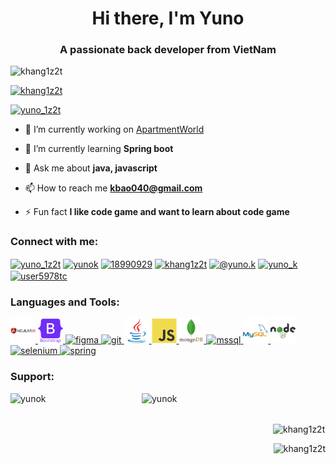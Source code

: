 <h1 align="center">Hi there, I'm Yuno</h1>
<h3 align="center">A passionate back developer from VietNam</h3>

<p align="left"> <img src="https://komarev.com/ghpvc/?username=khang1z2t&label=Profile%20views&color=0e75b6&style=flat" alt="khang1z2t" /> </p>

<p align="left"> <a href="https://github.com/ryo-ma/github-profile-trophy"><img src="https://github-profile-trophy.vercel.app/?username=khang1z2t" alt="khang1z2t" /></a> </p>

<p align="left"> <a href="https://twitter.com/yuno_1z2t" target="blank"><img src="https://img.shields.io/twitter/follow/yuno_1z2t?logo=twitter&style=for-the-badge" alt="yuno_1z2t" /></a> </p>

- 🔭 I’m currently working on [ApartmentWorld](https://github.com/TN1608/ApartmentWorld)

- 🌱 I’m currently learning **Spring boot**

- 💬 Ask me about **java, javascript**

- 📫 How to reach me **kbao040@gmail.com**

- ⚡ Fun fact **I like code game and want to learn about code game**

<h3 align="left">Connect with me:</h3>
<p align="left">
<a href="https://twitter.com/yuno_1z2t" target="blank"><img align="center" src="https://raw.githubusercontent.com/rahuldkjain/github-profile-readme-generator/master/src/images/icons/Social/twitter.svg" alt="yuno_1z2t" height="30" width="40" /></a>
<a href="https://linkedin.com/in/yunok" target="blank"><img align="center" src="https://raw.githubusercontent.com/rahuldkjain/github-profile-readme-generator/master/src/images/icons/Social/linked-in-alt.svg" alt="yunok" height="30" width="40" /></a>
<a href="https://stackoverflow.com/users/18990929" target="blank"><img align="center" src="https://raw.githubusercontent.com/rahuldkjain/github-profile-readme-generator/master/src/images/icons/Social/stack-overflow.svg" alt="18990929" height="30" width="40" /></a>
<a href="https://fb.com/khang1z2t" target="blank"><img align="center" src="https://raw.githubusercontent.com/rahuldkjain/github-profile-readme-generator/master/src/images/icons/Social/facebook.svg" alt="khang1z2t" height="30" width="40" /></a>
<a href="https://www.youtube.com/@yuno.k"  target="blank"><img align="center" src="https://raw.githubusercontent.com/rahuldkjain/github-profile-readme-generator/master/src/images/icons/Social/youtube.svg" alt="@yuno.k" height="30" width="40" /></a>
<a href="https://www.hackerrank.com/yuno_k" target="blank"><img align="center" src="https://raw.githubusercontent.com/rahuldkjain/github-profile-readme-generator/master/src/images/icons/Social/hackerrank.svg" alt="yuno_k" height="30" width="40" /></a>
<a href="https://www.leetcode.com/user5978tc" target="blank"><img align="center" src="https://raw.githubusercontent.com/rahuldkjain/github-profile-readme-generator/master/src/images/icons/Social/leet-code.svg" alt="user5978tc" height="30" width="40" /></a>
</p>

<h3 align="left">Languages and Tools:</h3>
<p align="left"> <a href="https://angular.io" target="_blank" rel="noreferrer"> <img src="https://raw.githubusercontent.com/devicons/devicon/master/icons/angularjs/angularjs-original-wordmark.svg" alt="angularjs" width="40" height="40"/> </a> <a href="https://getbootstrap.com" target="_blank" rel="noreferrer"> <img src="https://raw.githubusercontent.com/devicons/devicon/master/icons/bootstrap/bootstrap-plain-wordmark.svg" alt="bootstrap" width="40" height="40"/> </a> <a href="https://www.figma.com/" target="_blank" rel="noreferrer"> <img src="https://www.vectorlogo.zone/logos/figma/figma-icon.svg" alt="figma" width="40" height="40"/> </a> <a href="https://git-scm.com/" target="_blank" rel="noreferrer"> <img src="https://www.vectorlogo.zone/logos/git-scm/git-scm-icon.svg" alt="git" width="40" height="40"/> </a> <a href="https://www.java.com" target="_blank" rel="noreferrer"> <img src="https://raw.githubusercontent.com/devicons/devicon/master/icons/java/java-original.svg" alt="java" width="40" height="40"/> </a> <a href="https://developer.mozilla.org/en-US/docs/Web/JavaScript" target="_blank" rel="noreferrer"> <img src="https://raw.githubusercontent.com/devicons/devicon/master/icons/javascript/javascript-original.svg" alt="javascript" width="40" height="40"/> </a> <a href="https://www.mongodb.com/" target="_blank" rel="noreferrer"> <img src="https://raw.githubusercontent.com/devicons/devicon/master/icons/mongodb/mongodb-original-wordmark.svg" alt="mongodb" width="40" height="40"/> </a> <a href="https://www.microsoft.com/en-us/sql-server" target="_blank" rel="noreferrer"> <img src="https://www.svgrepo.com/show/303229/microsoft-sql-server-logo.svg" alt="mssql" width="40" height="40"/> </a> <a href="https://www.mysql.com/" target="_blank" rel="noreferrer"> <img src="https://raw.githubusercontent.com/devicons/devicon/master/icons/mysql/mysql-original-wordmark.svg" alt="mysql" width="40" height="40"/> </a> <a href="https://nodejs.org" target="_blank" rel="noreferrer"> <img src="https://raw.githubusercontent.com/devicons/devicon/master/icons/nodejs/nodejs-original-wordmark.svg" alt="nodejs" width="40" height="40"/> </a> <a href="https://www.selenium.dev" target="_blank" rel="noreferrer"> <img src="https://raw.githubusercontent.com/detain/svg-logos/780f25886640cef088af994181646db2f6b1a3f8/svg/selenium-logo.svg" alt="selenium" width="40" height="40"/> </a> <a href="https://spring.io/" target="_blank" rel="noreferrer"> <img src="https://www.vectorlogo.zone/logos/springio/springio-icon.svg" alt="spring" width="40" height="40"/> </a> </p>


<h3 align="left">Support:</h3>
<p><a href="https://www.buymeacoffee.com/yunok"> <img align="left" src="https://cdn.buymeacoffee.com/buttons/v2/default-yellow.png" height="50" width="210" alt="yunok" /></a><a href="https://ko-fi.com/yunok"> <img align="left" src="https://cdn.ko-fi.com/cdn/kofi3.png?v=3" height="50" width="210" alt="yunok" /></a></p><br><be>

<p>&nbsp;<img align="center" src="https://github-readme-stats.vercel.app/api?username=khang1z2t&show_icons=true&locale=en" alt="khang1z2t" /></p>
<p><img align="right" src="https://github-readme-stats.vercel.app/api/top-langs?username=khang1z2t&show_icons=true&locale=en&layout=compact" alt="khang1z2t" /></p>
